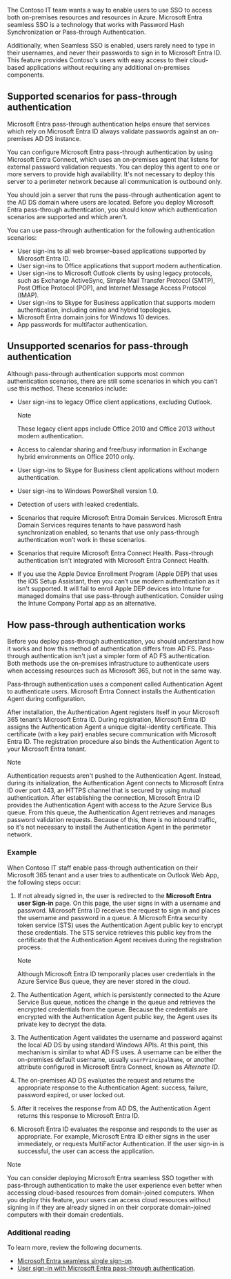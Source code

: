 The Contoso IT team wants a way to enable users to use SSO to access both on-premises resources and resources in Azure. Microsoft Entra seamless SSO is a technology that works with Password Hash Synchronization or Pass-through Authentication. 

Additionally, when Seamless SSO is enabled, users rarely need to type in their usernames, and never their passwords to sign in to Microsoft Entra ID. This feature provides Contoso's users with easy access to their cloud-based applications without requiring any additional on-premises components.

## Supported scenarios for pass-through authentication

Microsoft Entra pass-through authentication helps ensure that services which rely on Microsoft Entra ID always validate passwords against an on-premises AD DS instance.

You can configure Microsoft Entra pass-through authentication by using Microsoft Entra Connect, which uses an on-premises agent that listens for external password validation requests. You can deploy this agent to one or more servers to provide high availability. It's not necessary to deploy this server to a perimeter network because all communication is outbound only.

You should join a server that runs the pass-through authentication agent to the AD DS domain where users are located. Before you deploy Microsoft Entra pass-through authentication, you should know which authentication scenarios are supported and which aren't.

You can use pass-through authentication for the following authentication scenarios:

- User sign-ins to all web browser–based applications supported by Microsoft Entra ID.
- User sign-ins to Office applications that support modern authentication. 
- User sign-ins to Microsoft Outlook clients by using legacy protocols, such as Exchange ActiveSync, Simple Mail Transfer Protocol (SMTP), Post Office Protocol (POP), and Internet Message Access Protocol (IMAP).
- User sign-ins to Skype for Business application that supports modern authentication, including online and hybrid topologies.
- Microsoft Entra domain joins for Windows 10 devices.
- App passwords for multifactor authentication.

## Unsupported scenarios for pass-through authentication

Although pass-through authentication supports most common authentication scenarios, there are still some scenarios in which you can’t use this method. These scenarios include:

- User sign-ins to legacy Office client applications, excluding Outlook.

  > [!NOTE]
  > These legacy client apps include Office 2010 and Office 2013 without modern authentication.

- Access to calendar sharing and free/busy information in Exchange hybrid environments on Office 2010 only.
- User sign-ins to Skype for Business client applications without modern authentication.
- User sign-ins to Windows PowerShell version 1.0.
- Detection of users with leaked credentials.
- Scenarios that require Microsoft Entra Domain Services. Microsoft Entra Domain Services requires tenants to have password hash synchronization enabled, so tenants that use only pass-through authentication won’t work in these scenarios.
- Scenarios that require Microsoft Entra Connect Health. Pass-through authentication isn't integrated with Microsoft Entra Connect Health.
- If you use the Apple Device Enrollment Program (Apple DEP) that uses the iOS Setup Assistant, then you can’t use modern authentication as it isn't supported. It will fail to enroll Apple DEP devices into Intune for managed domains that use pass-through authentication. Consider using the Intune Company Portal app as an alternative.

## How pass-through authentication works

Before you deploy pass-through authentication, you should understand how it works and how this method of authentication differs from AD FS. Pass-through authentication isn't just a simpler form of AD FS authentication. Both methods use the on-premises infrastructure to authenticate users when accessing resources such as Microsoft 365, but not in the same way.

Pass-through authentication uses a component called Authentication Agent to authenticate users. Microsoft Entra Connect installs the Authentication Agent during configuration.

After installation, the Authentication Agent registers itself in your Microsoft 365 tenant’s Microsoft Entra ID. During registration, Microsoft Entra ID assigns the Authentication Agent a unique digital-identity certificate. This certificate (with a key pair) enables secure communication with Microsoft Entra ID. The registration procedure also binds the Authentication Agent to your Microsoft Entra tenant.

  > [!NOTE]
  > Authentication requests aren't pushed to the Authentication Agent. Instead, during its initialization, the Authentication Agent connects to Microsoft Entra ID over port 443, an HTTPS channel that is secured by using mutual authentication. After establishing the connection, Microsoft Entra ID provides the Authentication Agent with access to the Azure Service Bus queue. From this queue, the Authentication Agent retrieves and manages password validation requests. Because of this, there is no inbound traffic, so it's not necessary to install the Authentication Agent in the perimeter network.

### Example

When Contoso IT staff enable pass-through authentication on their Microsoft 365 tenant and a user tries to authenticate on Outlook Web App, the following steps occur:

1. If not already signed in, the user is redirected to the **Microsoft Entra user Sign-in** page. On this page, the user signs in with a username and password. Microsoft Entra ID receives the request to sign in and places the username and password in a queue. A Microsoft Entra security token service (STS) uses the Authentication Agent public key to encrypt these credentials. The STS service retrieves this public key from the certificate that the Authentication Agent receives during the registration process.

   > [!NOTE]
   > Although Microsoft Entra ID temporarily places user credentials in the Azure Service Bus queue, they are never stored in the cloud.

2. The Authentication Agent, which is persistently connected to the Azure Service Bus queue, notices the change in the queue and retrieves the encrypted credentials from the queue. Because the credentials are encrypted with the Authentication Agent public key, the Agent uses its private key to decrypt the data.
3. The Authentication Agent validates the username and password against the local AD DS by using standard Windows APIs. At this point, this mechanism is similar to what AD FS uses. A username can be either the on-premises default username, usually `userPrincipalName`, or another attribute configured in Microsoft Entra Connect, known as *Alternate ID*.
4. The on-premises AD DS evaluates the request and returns the appropriate response to the Authentication Agent: success, failure, password expired, or user locked out.
5. After it receives the response from AD DS, the Authentication Agent returns this response to Microsoft Entra ID.
6. Microsoft Entra ID evaluates the response and responds to the user as appropriate. For example, Microsoft Entra ID either signs in the user immediately, or requests MultiFactor Authentication. If the user sign-in is successful, the user can access the application.

> [!NOTE]
> You can consider deploying Microsoft Entra seamless SSO together with pass-through authentication to make the user experience even better when accessing cloud-based resources from domain-joined computers. When you deploy this feature, your users can access cloud resources without signing in if they are already signed in on their corporate domain-joined computers with their domain credentials.

### Additional reading

To learn more, review the following documents.

- [Microsoft Entra seamless single sign-on](https://aka.ms/how-to-connect-sso?azure-portal=true).
- [User sign-in with Microsoft Entra pass-through authentication](https://aka.ms/how-to-connect-pta?azure-portal=true).
